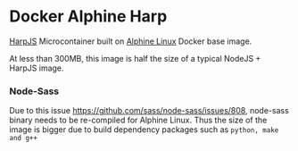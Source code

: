 # Docker Alphine Harp

[HarpJS](harpjs.com) Microcontainer built on [Alphine Linux](https://github.com/gliderlabs/docker-alpine) Docker base image.

At less than 300MB, this image is half the size of a typical NodeJS + HarpJS image.

### Node-Sass

Due to this issue https://github.com/sass/node-sass/issues/808, node-sass binary needs to be re-compiled for Alphine Linux.
Thus the size of the image is bigger due to build dependency packages such as `python, make and g++`
